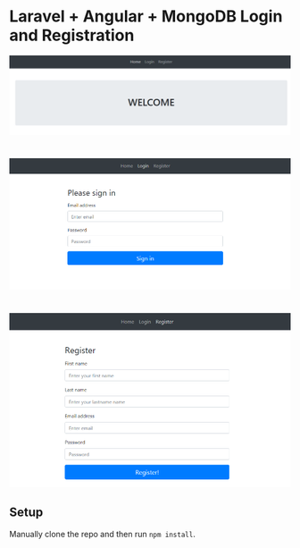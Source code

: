 # Laravel + Angular + MongoDB Login and Registration

![Angular Todo](../screenshots/angular-login1.PNG)
#
![Angular Todo](../screenshots/angular-login2.PNG)
#
![Angular Todo](../screenshots/angular-login3.PNG)


## Setup

Manually clone the repo and then run `npm install`.